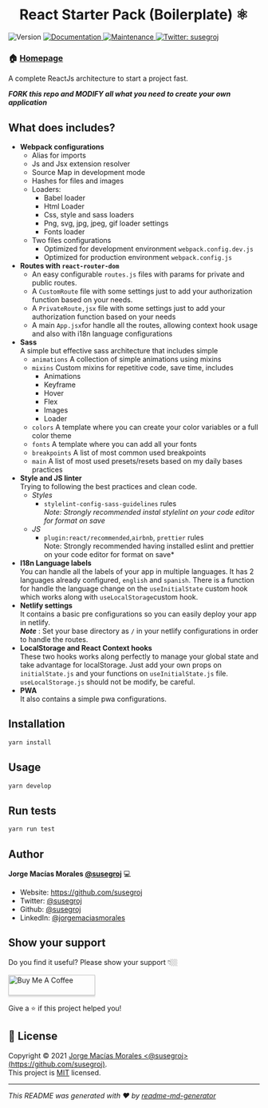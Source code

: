 <h1 align="center">React Starter Pack (Boilerplate) ⚛</h1>
<p>
  <img alt="Version" src="https://img.shields.io/badge/version-1.0.0-blue.svg?cacheSeconds=2592000" />
  <a href="https://github.com/susegroj/react-starter-pack#readme" target="_blank">
    <img alt="Documentation" src="https://img.shields.io/badge/documentation-yes-brightgreen.svg" />
  </a>
  <a href="https://github.com/susegroj/react-starter-pack/graphs/commit-activity" target="_blank">
    <img alt="Maintenance" src="https://img.shields.io/badge/Maintained%3F-yes-green.svg" />
  </a>
  <a href="https://twitter.com/susegroj" target="_blank">
    <img alt="Twitter: susegroj" src="https://img.shields.io/twitter/follow/susegroj.svg?style=social" />
  </a>
</p>

### 🏠 [Homepage](https://github.com/susegroj/react-starter-pack#readme)

 A complete ReactJs architecture to start a project fast. 

***FORK this repo and MODIFY all what you need to create your own application***

## What does includes?

- **Webpack configurations**
  - Alias for imports
  - Js and Jsx extension resolver
  - Source Map in development mode
  - Hashes for files and images
  - Loaders:
    - Babel loader
    - Html Loader
    - Css, style and sass loaders
    - Png, svg, jpg, jpeg, gif loader settings
    - Fonts loader
  - Two files configurations
    - Optimized for development environment `webpack.config.dev.js` 
    - Optimized for production environment `webpack.config.js`
- **Routes with `react-router-dom`**
  - An easy configurable `routes.js` files with params for private and public routes.
  - A `CustomRoute` file with some settings just to add your authorization function based on your needs.
  - A `PrivateRoute,jsx` file with some settings just to add your authorization function based on your needs
  - A main `App.jsx`for handle all the routes, allowing context hook usage and also with i18n language configurations
- **Sass**   
  A simple but effective sass architecture that includes simple 
  - `animations` A collection of simple animations using mixins
  - `mixins` Custom mixins for repetitive code, save time, includes
    - Animations
    - Keyframe
    - Hover
    - Flex
    - Images
    - Loader
  - `colors` A template where you can create your color variables or a full color theme
  - `fonts` A template where you can add all your fonts
  - `breakpoints` A list of most common used breakpoints
  - `main` A list of most used presets/resets based on my daily bases practices
- **Style and JS linter**   
  Trying to following the best practices and clean code.
    - *Styles* 
      - `stylelint-config-sass-guidelines` rules   
       *Note: Strongly recommended instal stylelint on your code editor for   format on save*
    - *JS*   
      -  `plugin:react/recommended`,`airbnb`, `prettier` rules   
          Note: Strongly recommended having installed eslint and prettier on your code editor for format on save*
- **I18n Language labels**   
    You can handle all the labels of your app in multiple languages. It has 2 languages already configured, `english` and `spanish`. There is a function for handle the language change on the `useInitialState`  custom hook which works along with `useLocalStorage`custom hook.
- **Netlify settings**   
  It contains a basic pre configurations so you can easily deploy your app in netlify.   
  ***Note*** : Set your base directory as `/` in your netlify configurations in order to handle the routes.
- **LocalStorage and React Context hooks**   
  These two hooks works along perfectly to manage your global state and take advantage for localStorage. Just add your own props on `initialState.js` and your functions on `useInitialState.js` file. `useLocalStorage.js` should not be modify, be careful. 
- **PWA**   
  It also contains a simple pwa configurations.

## Installation

```sh
yarn install
```

## Usage

```sh
yarn develop
```

## Run tests

```sh
yarn run test
```

## Author

 **Jorge Macías Morales [@susegroj](https://github.com/susegroj)** 💻   

* Website: <https://github.com/susegroj>
* Twitter: [@susegroj](https://twitter.com/susegroj)
* Github: [@susegroj](https://github.com/susegroj)
* LinkedIn: [@jorgemaciasmorales](https://linkedin.com/in/jorgemaciasmorales)

## Show your support
Do you find it useful? Please show your support 👇🏼   <br/>
<a href="https://www.buymeacoffee.com/susegroj" target="_blank"><img src="https://www.buymeacoffee.com/assets/img/custom_images/orange_img.png" alt="Buy Me A Coffee" style="box-shadow: 0 3px 2px 0 rgba(190, 190, 190, 0.5) !important;
  box-shadow: 0 3px 2px 0 rgba(190, 190, 190, 0.5) !important;
  height: 41px !important;
  margin: 16px 0 !important;
  width: 174px !important;" ></a> <br/>
Give a ⭐️ if this project helped you!  


## 📝 License

Copyright © 2021 [Jorge Macías Morales <@susegroj>(https://github.com/susegroj)](https://github.com/susegroj).<br />
This project is [MIT](https://github.com/susegroj/react-starter-pack/blob/master/LICENSE) licensed.

***
_This README was generated with ❤️ by [readme-md-generator](https://github.com/kefranabg/readme-md-generator)_
